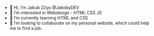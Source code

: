 - 👋 Hi, I’m Jakub 22yo @JakobyDEV
- 👀 I’m interested in Webdesign - HTML CSS JS
- 🌱 I’m currently learning HTML and CSS
- 💞️ I’m looking to collaborate on my personal website, which could help me to find a job.
